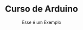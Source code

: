---
layout: page
title: Curso de Arduino
subtitle: Esse é um Exemplo
hero_image: /pagina-teste/img/arduino_site.jpg
menubar: example_menu
---